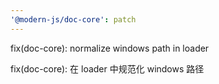 ```yaml
---
'@modern-js/doc-core': patch
---
```


fix(doc-core): normalize windows path in loader

fix(doc-core): 在 loader 中规范化 windows 路径
